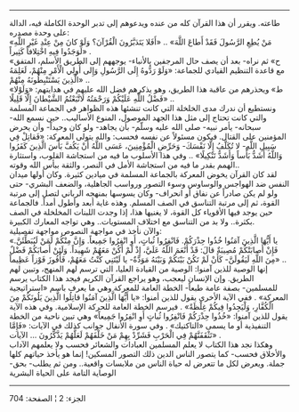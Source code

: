 ------------------------------------------------------------------------

طاعته. ويقرر أن هذا القرآن كله من عنده ويدعوهم إلى تدبر الوحدة الكاملة
فيه، الدالة على وحدة مصدره:  
«مَنْ يُطِعِ الرَّسُولَ فَقَدْ أَطاعَ اللَّهَ» .. «أَفَلا يَتَدَبَّرُونَ الْقُرْآنَ؟ وَلَوْ كانَ مِنْ عِنْدِ
غَيْرِ اللَّهِ لَوَجَدُوا فِيهِ اخْتِلافاً كَثِيراً» .  
«ح» ثم نراه- بعد أن يصف حال المرجفين بالأنباء- يوجههم إلى الطريق الأسلم،
المتفق مع قاعدة التنظيم القيادي للجماعة: «وَلَوْ رَدُّوهُ إِلَى الرَّسُولِ وَإِلى أُولِي
الْأَمْرِ مِنْهُمْ، لَعَلِمَهُ الَّذِينَ يَسْتَنْبِطُونَهُ مِنْهُمْ» ..  
«ط» ويحذرهم من عاقبة هذا الطريق، وهو يذكرهم فضل الله عليهم في هدايتهم:
«وَلَوْلا فَضْلُ اللَّهِ عَلَيْكُمْ وَرَحْمَتُهُ لَاتَّبَعْتُمُ الشَّيْطانَ إِلَّا قَلِيلًا» ..  
ونستطيع أن ندرك مدى الخلخلة التي كانت تنشئها هذه الظواهر في الجماعة
المسلمة والتي كانت تحتاج إلى مثل هذا الجهد الموصول، المنوع الأساليب..
حين نسمع الله- سبحانه- يأمر نبيه- صلى الله عليه وسلّم- بأن يجاهد- ولو كان
وحيداً- وأن يحرض المؤمنين على القتال. فيكون مسئولاً عن نفسه فحسب: والله
يتولى المعركة: «فَقاتِلْ فِي سَبِيلِ اللَّهِ- لا تُكَلَّفُ إِلَّا نَفْسَكَ- وَحَرِّضِ الْمُؤْمِنِينَ، عَسَى
اللَّهُ أَنْ يَكُفَّ بَأْسَ الَّذِينَ كَفَرُوا وَاللَّهُ أَشَدُّ بَأْساً وَأَشَدُّ تَنْكِيلًا» .. وفي هذا
الأسلوب ما فيه من استجاشة القلوب، واستثارة الهمم بقدر ما فيه من استجاشة
الأمل في النصر، والثقة ببأس الله وقوته..  
لقد كان القرآن يخوض المعركة بالجماعة المسلمة في ميادين كثيرة. وكان أولها
ميدان النفس ضد الهواجس والوساوس وسوء التصور ورواسب الجاهلية، والضعف
البشري- حتى ولو لم يكن صادراً عن نفاق أو انحراف- وكان يسوسها بمنهجه
الرباني لتصل إلى مرتبة القوة، ثم إلى مرتبة التناسق في الصف المسلم. وهذه
غاية أبعد وأطول أمداً. فالجماعة حين يوجد فيها الأقوياء كل القوة، لا
يغنيها هذا، إذا وجدت اللبنات المخلخلة في الصف بكثرة.. ولا بد من التناسق
مع اختلاف المستويات.. وهي تواجه المعارك الكبيرة.  
والآن نأخذ في مواجهة النصوص مواجهة تفصيلية:  
«يا أَيُّهَا الَّذِينَ آمَنُوا خُذُوا حِذْرَكُمْ. فَانْفِرُوا ثُباتٍ، أَوِ انْفِرُوا جَمِيعاً. وَإِنَّ مِنْكُمْ
لَمَنْ لَيُبَطِّئَنَّ. فَإِنْ أَصابَتْكُمْ مُصِيبَةٌ قالَ: قَدْ أَنْعَمَ اللَّهُ عَلَيَّ، إِذْ لَمْ أَكُنْ مَعَهُمْ
شَهِيداً. وَلَئِنْ أَصابَكُمْ فَضْلٌ مِنَ اللَّهِ لَيَقُولَنَّ- كَأَنْ لَمْ تَكُنْ بَيْنَكُمْ وَبَيْنَهُ مَوَدَّةٌ- يا
لَيْتَنِي كُنْتُ مَعَهُمْ، فَأَفُوزَ فَوْزاً عَظِيماً» ..  
إنها الوصية للذين آمنوا: الوصية من القيادة العليا، التي ترسم لهم المنهج،
وتبين لهم الطريق. وإن الإنسان ليعجب، وهو يراجع القرآن الكريم فيجد هذا
الكتاب يرسم للمسلمين- بصفة عامة طبعاً- الخطة العامة للمعركة وهي ما يعرف
باسم «استراتيجية المعركة» . ففي الآية الأخرى يقول للذين أمنوا: «يا أَيُّهَا
الَّذِينَ آمَنُوا قاتِلُوا الَّذِينَ يَلُونَكُمْ مِنَ الْكُفَّارِ، وَلْيَجِدُوا فِيكُمْ غِلْظَةً» . فيرسم
الخطة العامة للحركة الإسلامية. وفي هذه الآية يقول للذين آمنوا: «خُذُوا
حِذْرَكُمْ فَانْفِرُوا ثُباتٍ أَوِ انْفِرُوا جَمِيعاً» وهي تبين ناحية من الخطة التنفيذية أو
ما يسمى «التاكتيك» . وفي سورة الأنفال جوانب كذلك في الآيات: «فَإِمَّا
تَثْقَفَنَّهُمْ فِي الْحَرْبِ فَشَرِّدْ بِهِمْ مَنْ خَلْفَهُمْ لَعَلَّهُمْ يَذَّكَّرُونَ ... الآيات» .  
وهكذا نجد هذا الكتاب لا يعلم المسلمين العبادات والشعائر فحسب ولا يعلمهم
الآداب والأخلاق فحسب- كما يتصور الناس الدين ذلك التصور المسكين! إنما هو
يأخذ حياتهم كلها جملة. ويعرض لكل ما تتعرض له حياة الناس من ملابسات
واقعية.. ومن ثم يطلب- بحق- الوصاية التامة على الحياة البشرية

------------------------------------------------------------------------

الجزء: 2 ¦ الصفحة: 704
